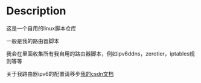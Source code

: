 # Description

这是一个自用的linux脚本仓库

一般是我的路由器脚本

我会在里面收集所有我自用的路由器脚本，例如ipv6ddns，zerotier，iptables规则等等

关于我路由器ipv6的配置请移步[我的csdn文档](https://blog.csdn.net/qq_37550958/article/details/125012399)
